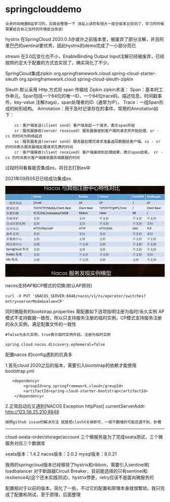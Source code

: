 # springclouddemo
``业余时间根据B站学习的，后面会整理一下（B站上讲的有很大一部分版本比较旧了，学习的时候需要结合自己当时的环境适当改进）``

hystrix 在SpringCloud 2020.0.3亦或许之前版本里，被废弃了部分注解，并且阿里巴巴的sentinal更优秀，因此hystrix的demo完成了一小部分而已

stream 在3.0后变化也不小，EnableBinding Output Input注解已经被废弃，已经按照约定大于配置的方式去实现了，确实简化了不少。

SpringCloud集成zipkin
        <dependency>
            <groupId>org.springframework.cloud</groupId>
            <artifactId>spring-cloud-starter-sleuth</artifactId>
        </dependency>
        <dependency>
            <groupId>org.springframework.cloud</groupId>
            <artifactId>spring-cloud-sleuth-zipkin</artifactId>
        </dependency>

Sleuth 默认采用 Http 方式将 span 传输给 Zipkin
zipkin术语：
    Span：基本的工作单元。Span包括一个64位的唯一ID，一个64位trace码，描述信息，时间戳事件，key-value 注解(tags)，span处理者的ID（通常为IP）。
    Trace：一组Span形成的树形结构。
    Annotation：用于及时记录存在的事件。常用的Annotation如下：

        cs：客户端发送(client send) 客户端发起一个请求，表示span开始
        sr：服务器接收(server received) 服务器接收到客户端的请求并开始处理，sr - cs 的时间为网络延迟
        ss：服务器发送(server send) 服务器处理完请求准备返回数据给客户端。ss - sr 的时间表示服务器端处理请求花费的时间
        cr：客户端接收(client received) 客户端接收到处理结果，表示span结束。 cr - cs 的时间表示客户端接收服务端数据的时间

过段时间看看能否集成es，将日志打到es中

2021年09月05日已经成功集成es

![img_1.png](img_1.png)

nacos支持AP和CP模式的切换(默认AP原则)

`curl -X PUT '$NACOS_SERVER:8848/nacos/v1/ns/operator/switches?entry=serverMode&value=CP'`

同时微服务的bootstrap.properties 需配置如下选项指明注册为临时/永久实例
AP模式不支持数据一致性，所以只支持服务注册的临时实例，CP模式支持服务注册的永久实例，满足配置文件的一致性

`#false为永久实例，true表示临时实例开启，注册为临时实例`

`spring.cloud.nacos.discovery.ephemeral=false`

配置nacos 的config遇到的坑真多

1.首先cloud 2020之后的版本，需要引入bootstrap的依赖才能使用bootstrap.yml

       <dependency>
            <groupId>org.springframework.cloud</groupId>
            <artifactId>spring-cloud-starter-bootstrap</artifactId>
        </dependency>

2.正常启动后又遇到[NACOS Exception httpPost] currentServerAddr: http://123.56.25.210:8848

    按照github issue的解决方法 就是把clashX关掉即可，一般不翻墙的可能还遇不到，卧槽


-----------------------------------------------------
cloud-seata-order/storage/account 三个微服务是为了完成seata测试，三个微服务对应三个数据库

seata版本：1.4.2 
nacos版本：2.0.2
mysql版本：8.0.21

我用的springcloud版本已经移除了hystrix和ribbon，需要引入sentinel和loadbalancer
对于断路器Circuit Breaker，目前能选择的只有sentinel和resilience4j(这个还未实践测试)，hystrix停更，retry应该不是面向微服务的

配置相对于以前的版本，简化了一些，不过它的配置和原理本身就很繁琐。我只完成了配置和测试，至于原理，后面整理